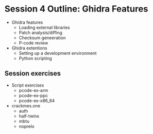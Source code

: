 # Session 4 Outline: Ghidra Features
- Ghidra features
   - Loading external libraries
   - Patch analysis/diffing
   - Checksum geneeration
   - P-code review
- Ghidra extentions
   - Setting up a development environment
   - Python scripting
## Session exercises
- Script exercises
   - pcode-ex-arm
   - pcode-ex-ppc
   - pcode-ex-x86_64
- crackmes.one
   - auth
   - half-twins
   - mbtu
   - noprelo

